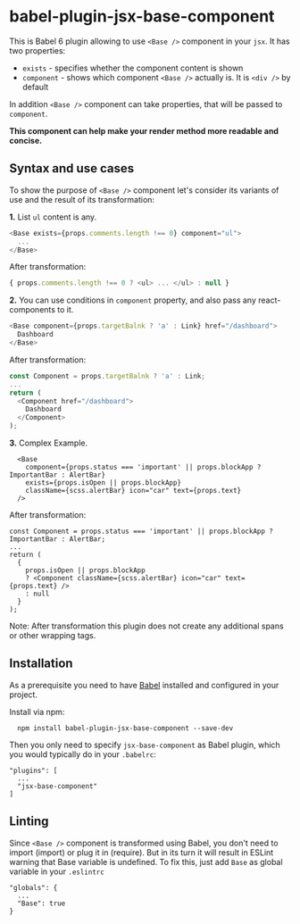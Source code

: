 # babel-plugin-jsx-base-component

This is Babel 6 plugin allowing to use `<Base />` component in your `jsx`.
It has two properties:
- `exists` - specifies whether the component content is shown
- `component` - shows which component `<Base />` actually is. It is `<div />` by default

In addition `<Base />` component can take properties, that will be passed to `component`.

**This component can help make your render method more readable and concise.**

## Syntax and use cases
To show the purpose of `<Base />` component let's consider its variants of use 
and the result of its transformation:

**1.** List `ul` content is any.
```javascript
<Base exists={props.comments.length !== 0} component="ul">
  ...
</Base>
```
After transformation:
```javascript
{ props.comments.length !== 0 ? <ul> ... </ul> : null }
```


**2.** You can use conditions in `component` property, and also pass any react-components to it.
```javascript
<Base component={props.targetBalnk ? 'a' : Link} href="/dashboard">
  Dashboard
</Base>
```
After transformation:
```javascript
const Component = props.targetBalnk ? 'a' : Link;
...
return (
  <Component href="/dashboard">
    Dashboard
  </Component>
);
```


**3.** Complex Example.
```
  <Base
    component={props.status === 'important' || props.blockApp ? ImportantBar : AlertBar}
    exists={props.isOpen || props.blockApp}
    className={scss.alertBar} icon="car" text={props.text}
  />
```
After transformation:
```
const Component = props.status === 'important' || props.blockApp ? ImportantBar : AlertBar;
...
return (
  {
    props.isOpen || props.blockApp
    ? <Component className={scss.alertBar} icon="car" text={props.text} />
    : null
  }
);
```

Note: After transformation this plugin does not create any additional spans 
or other wrapping tags.


## Installation
As a prerequisite you need to have [Babel](https://github.com/babel/babel) installed and configured in your project.

Install via npm:

```
  npm install babel-plugin-jsx-base-component --save-dev
```

Then you only need to specify `jsx-base-component` as Babel plugin, which you would typically do in your `.babelrc`:
```
"plugins": [
  ...
  "jsx-base-component"
]
```

## Linting
Since `<Base />` component is transformed using Babel, you don't need
to import (import) or plug it in (require). But in its turn 
it will result in ESLint warning that Base variable is undefined.
To fix this, just add `Base` as global variable in your `.eslintrc` 

```
"globals": {
  ...
  "Base": true
}
```
